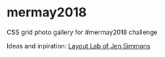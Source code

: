 # mermay2018
CSS grid photo gallery for #mermay2018 challenge

 Ideas and inpiration: [Layout Lab of Jen Simmons](http://labs.jensimmons.com/)
